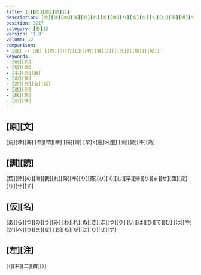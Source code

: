 ```yaml
---
title: [（][問][答][歌][）]
description: [荒][津][の][海][我][れ][幣][奉][り][斎][ひ][て][む][早][帰][り][ま][せ][面][変][り][せ][ず]
position: 3217
category: [巻]12
version: '1.0'
volume: 12
comparison:
- [速] -> [還] [[西][（][訂][正][右][書][）]][[元]][[類]][[紀]]
keywords:
- [地][名]
- [福][岡]
- [手][向][醎]
- [出][発]
- [遊][行][女][婦]
- [送][別]
- [羈][旅]
- [恋][情]
---
```


## [原][文]

[荒][津][海] [吾][幣][奉] [将][齋] [早]<[還]>[座] [面][變][不][為]

## [訓][読]

[荒][津][の][海][我][れ][幣][奉][り][斎][ひ][て][む][早][帰][り][ま][せ][面][変][り][せ][ず]

## [仮][名]

[あ][ら][つ][の][う][み] [わ][れ][ぬ][さ][ま][つ][り] [い][は][ひ][て][む] [は][や][か][へ][り][ま][せ] [お][も][が][は][り][せ][ず]

## [左][注]

[（][右][二][首][）]
